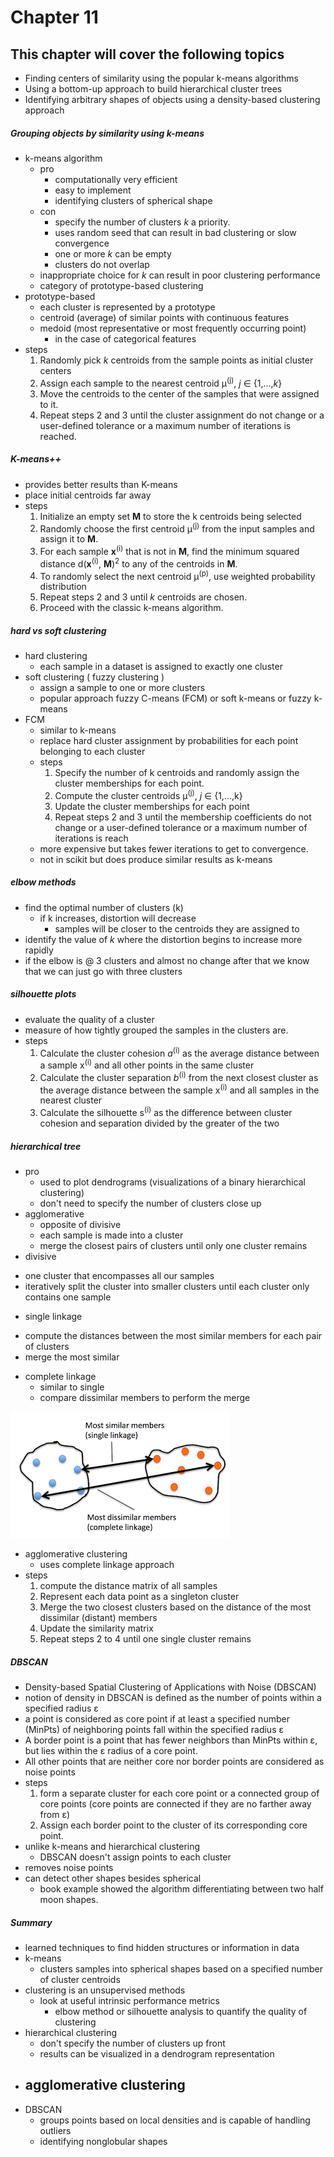 # Chapter 11
## This chapter will cover the following topics
* Finding centers of similarity using the popular k-means algorithms
* Using a bottom-up approach to build hierarchical cluster trees
* Identifying arbitrary shapes of objects using a density-based clustering approach

##### Grouping objects by similarity using k-means
* k-means algorithm
  - pro
    - computationally very efficient
    - easy to implement
    - identifying clusters of spherical shape
  - con
    - specify the number of clusters *k* a priority.
    - uses random seed that can result in bad clustering or slow convergence
    - one or more *k* can be empty
    - clusters do not overlap
  - inappropriate choice for *k* can result in poor clustering performance
  - category of prototype-based clustering
* prototype-based
  - each cluster is represented by a prototype
  - centroid (average) of similar points with continuous features
  - medoid (most representative or most frequently occurring point)
    - in the case of categorical features
* steps
  1. Randomly pick *k* centroids from the sample points as initial cluster centers
  2. Assign each sample to the nearest centroid &mu;<sup>(j)</sup>, *j* &isin; {1,...,*k*}
  3. Move the centroids to the center of the samples that were assigned to it.
  4. Repeat steps 2 and 3 until the cluster assignment do not change or a user-defined tolerance or a maximum number of iterations is reached.

##### K-means++
* provides better results than K-means
* place initial centroids far away
* steps
  1. Initialize an empty set **M** to store the k centroids being selected
  2. Randomly choose the first centroid &mu;<sup>(j)</sup> from the input samples and assign it to **M**.
  3. For each sample **x**<sup>(i)</sup> that is not in **M**, find the minimum squared distance d(**x**<sup>(i)</sup>, **M**)<sup>2</sup> to any of the centroids in **M**.
  4. To randomly select the next centroid &mu;<sup>(p)</sup>, use weighted probability distribution
  5. Repeat steps 2 and 3 until *k* centroids are chosen.
  6. Proceed with the classic k-means algorithm.

##### hard vs soft clustering
* hard clustering
  - each sample in a dataset is assigned to exactly one cluster
* soft clustering ( fuzzy clustering )
  - assign a sample to one or more clusters
  - popular approach fuzzy C-means (FCM) or soft k-means or fuzzy k-means
* FCM
  - similar to k-means
  - replace hard cluster assignment by probabilities for each point belonging to each cluster
  - steps
    1. Specify the number of k centroids and randomly assign the cluster memberships for each point.
    2. Compute the cluster centroids &mu;<sup>(j)</sup>, *j* &isin; {1,...,k}
    3. Update the cluster memberships for each point
    4. Repeat steps 2 and 3 until the membership coefficients do not change or a user-defined tolerance or a maximum number of iterations is reach
  - more expensive but takes fewer iterations to get to convergence.
  - not in scikit but does produce similar results as k-means

##### elbow methods
* find the optimal number of clusters (k)
  - if k increases, distortion will decrease
    - samples will be closer to the centroids they are assigned to
* identify the value of *k* where the distortion begins to increase more rapidly
* if the elbow is @ 3 clusters and almost no change after that we know that we can just go with three clusters

##### silhouette plots
* evaluate the quality of a cluster
* measure of how tightly grouped the samples in the clusters are.
* steps
  1. Calculate the cluster cohesion *a*<sup>(i)</sup> as the average distance between a sample x<sup>(i)</sup> and all other points in the same cluster
  2. Calculate the cluster separation *b*<sup>(i)</sup> from the next closest cluster as the average distance between the sample x<sup>(i)</sup> and all samples in the nearest cluster
  3. Calculate the silhouette s<sup>(i)</sup> as the difference between cluster cohesion and separation divided by the greater of the two

##### hierarchical tree
* pro
  - used to plot dendrograms (visualizations of a binary hierarchical clustering)
  - don't need to specify the number of clusters close up
* agglomerative
  - opposite of divisive
  - each sample is made into a cluster
  - merge the closest pairs of clusters until only one cluster remains
* divisive
 - one cluster that encompasses all our samples
 - iteratively split the cluster into smaller clusters until each cluster only contains one sample
* single linkage
 - compute the distances between the most similar members for each pair of clusters
 - merge the most similar
* complete linkage
  - similar to single
  - compare dissimilar members to perform the merge

![linkage](./images/linkage.png)

* agglomerative clustering
  - uses complete linkage approach
* steps
  1. compute the distance matrix of all samples
  2. Represent each data point as a singleton cluster
  3. Merge the two closest clusters based on the distance of the most dissimilar (distant) members
  4. Update the similarity matrix
  5. Repeat steps 2 to 4 until one single cluster remains

##### DBSCAN
* Density-based Spatial Clustering of Applications with Noise (DBSCAN)
* notion of density in DBSCAN is defined as the number of points within a specified radius &epsilon;
* a point is considered as core point if at least a specified number (MinPts) of neighboring points fall within the specified radius &epsilon;
* A border point is a point that has fewer neighbors than MinPts within &epsilon;, but lies within the &epsilon; radius of a core point.
* All other points that are neither core nor border points are considered as noise points
* steps
  1. form a separate cluster for each core point or a connected group of core points (core points are connected if they are no farther away from &epsilon;)
  2. Assign each border point to the cluster of its corresponding core point.
* unlike k-means and hierarchical clustering
  - DBSCAN doesn't assign points to each cluster
* removes noise points
* can detect other shapes besides spherical
  - book example showed the algorithm differentiating between two half moon shapes.

##### Summary
* learned techniques to find hidden structures or information in data
* k-means
  - clusters samples into spherical shapes based on a specified number of cluster centroids
* clustering is an unsupervised methods
  - look at useful intrinsic performance metrics
    - elbow method or silhouette analysis to quantify the quality of clustering
* hierarchical clustering
  - don't specify the number of clusters up front
  - results can be visualized in a dendrogram representation
* agglomerative clustering
  -
* DBSCAN
  - groups points based on local densities and is capable of handling outliers
  - identifying nonglobular shapes
